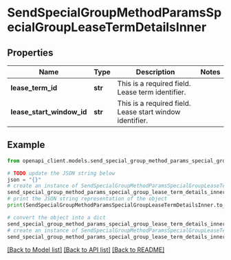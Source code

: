 # SendSpecialGroupMethodParamsSpecialGroupLeaseTermDetailsInner


## Properties

Name | Type | Description | Notes
------------ | ------------- | ------------- | -------------
**lease_term_id** | **str** | This is a required field. Lease term identifier. | 
**lease_start_window_id** | **str** | This is a required field. Lease start window identifier. | 

## Example

```python
from openapi_client.models.send_special_group_method_params_special_group_lease_term_details_inner import SendSpecialGroupMethodParamsSpecialGroupLeaseTermDetailsInner

# TODO update the JSON string below
json = "{}"
# create an instance of SendSpecialGroupMethodParamsSpecialGroupLeaseTermDetailsInner from a JSON string
send_special_group_method_params_special_group_lease_term_details_inner_instance = SendSpecialGroupMethodParamsSpecialGroupLeaseTermDetailsInner.from_json(json)
# print the JSON string representation of the object
print(SendSpecialGroupMethodParamsSpecialGroupLeaseTermDetailsInner.to_json())

# convert the object into a dict
send_special_group_method_params_special_group_lease_term_details_inner_dict = send_special_group_method_params_special_group_lease_term_details_inner_instance.to_dict()
# create an instance of SendSpecialGroupMethodParamsSpecialGroupLeaseTermDetailsInner from a dict
send_special_group_method_params_special_group_lease_term_details_inner_from_dict = SendSpecialGroupMethodParamsSpecialGroupLeaseTermDetailsInner.from_dict(send_special_group_method_params_special_group_lease_term_details_inner_dict)
```
[[Back to Model list]](../README.md#documentation-for-models) [[Back to API list]](../README.md#documentation-for-api-endpoints) [[Back to README]](../README.md)


